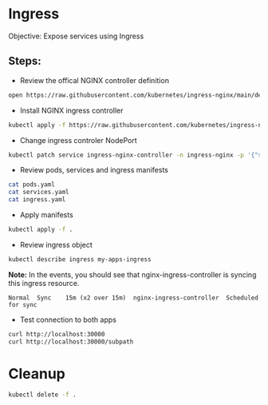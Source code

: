 # Ingress
Objective: Expose services using Ingress

## Steps:
* Review the offical NGINX controller definition
```bash
open https://raw.githubusercontent.com/kubernetes/ingress-nginx/main/deploy/static/provider/cloud/deploy.yaml
```

* Install NGINX ingress controller
```bash
kubectl apply -f https://raw.githubusercontent.com/kubernetes/ingress-nginx/main/deploy/static/provider/cloud/deploy.yaml
``` 
* Change ingress controler NodePort
```bash
kubectl patch service ingress-nginx-controller -n ingress-nginx -p '{"spec": {"type": "NodePort", "ports": [{"port": 80, "nodePort": 30000, "protocol": "TCP", "targetPort": 80}]}}'
```

* Review pods, services and ingress manifests
```bash
cat pods.yaml
cat services.yaml
cat ingress.yaml
```

* Apply manifests
```bash
kubectl apply -f .
```

* Review ingress object
```bash
kubectl describe ingress my-apps-ingress
```
**Note:** In the events, you should see that nginx-ingress-controller is syncing this ingress resource. 
```
Normal  Sync    15m (x2 over 15m)  nginx-ingress-controller  Scheduled for sync
```

* Test connection to both apps
```bash
curl http://localhost:30000
curl http://localhost:30000/subpath
```

# Cleanup
```bash
kubectl delete -f .
```